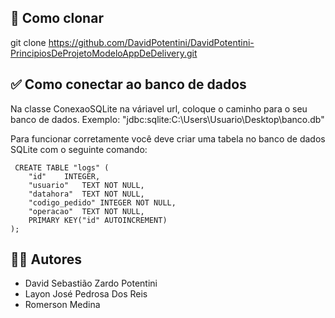 ## 🚀 Como clonar
git clone  https://github.com/DavidPotentini/DavidPotentini-PrincipiosDeProjetoModeloAppDeDelivery.git

## ✅ Como conectar ao banco de dados
 <p>Na classe ConexaoSQLite na váriavel url, coloque o caminho para o seu banco de dados. Exemplo: "jdbc:sqlite:C:\Users\Usuario\Desktop\banco.db"</p>
 <p>Para funcionar corretamente você deve criar uma tabela no banco de dados SQLite com o seguinte comando:</p>
 
```
 CREATE TABLE "logs" (
	"id"	INTEGER,
	"usuario"	TEXT NOT NULL, 
	"datahora"	TEXT NOT NULL, 
	"codigo_pedido"	INTEGER NOT NULL, 
	"operacao"	TEXT NOT NULL,
	PRIMARY KEY("id" AUTOINCREMENT) 
);
```

## 👨‍💻 Autores
- David Sebastião Zardo Potentini 
- Layon José Pedrosa Dos Reis
- Romerson Medina
